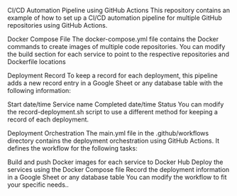 CI/CD Automation Pipeline using GitHub Actions
This repository contains an example of how to set up a CI/CD automation pipeline for multiple GitHub repositories using GitHub Actions.

Docker Compose File
The docker-compose.yml file contains the Docker commands to create images of multiple code repositories. You can modify the build section for each service to point to the respective repositories and Dockerfile locations

Deployment Record
To keep a record for each deployment, this pipeline adds a new record entry in a Google Sheet or any database table with the following information:

Start date/time
Service name
Completed date/time
Status
You can modify the record-deployment.sh script to use a different method for keeping a record of each deployment.

Deployment Orchestration
The main.yml file in the .github/workflows directory contains the deployment orchestration using GitHub Actions. It defines the workflow for the following tasks:

Build and push Docker images for each service to Docker Hub
Deploy the services using the Docker Compose file
Record the deployment information in a Google Sheet or any database table
You can modify the workflow to fit your specific needs..
